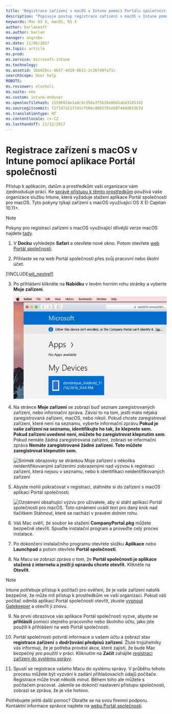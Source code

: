 ```yaml
---
title: "Registrace zařízení s macOS v Intune pomocí Portálu společnosti | Dokumentace Microsoftu"
description: "Popisuje postup registrace zařízení s macOS v Intune pomocí aplikace Portál společnosti."
keywords: Mac OS X, macOS, OS X
author: barlanmsft
ms.author: barlan
manager: angrobe
ms.date: 11/06/2017
ms.topic: article
ms.prod: 
ms.service: microsoft-intune
ms.technology: 
ms.assetid: 3bb659cc-9b57-4d19-8631-2c26749fa71c
searchScope: User help
ROBOTS: 
ms.reviewer: elocholi
ms.suite: ems
ms.custom: intune-enduser
ms.openlocfilehash: 1559692de1a8c9c356a3f5b30e80d1abd31853d2
ms.sourcegitcommit: f2f147a1177d1cf5bbc8001701eb8f44dd833b7d
ms.translationtype: HT
ms.contentlocale: cs-CZ
ms.lasthandoff: 12/12/2017
---
```

# <a name="enroll-your-macos-device-in-intune-with-the-company-portal-app"></a>Registrace zařízení s macOS v Intune pomocí aplikace Portál společnosti

Přístup k aplikacím, datům a prostředkům vaší organizace vám zjednodušuje práci. Ke [správě přístupu k těmto prostředkům](what-happens-if-you-install-the-Company-Portal-app-and-enroll-your-device-in-intune-macos.md) používá vaše organizace službu Intune, která vyžaduje stažení aplikace Portál společnosti pro macOS. Tyto pokyny týkají zařízení s macOS využívající OS X El Capitan 10.11+.

> [!NOTE]
> Pokyny pro registraci zařízení s macOS využívající dřívější verze macOS najdete [tady](enroll-your-device-in-intune-macos-legacy.md).

1. V __Docku__ vyhledejte __Safari__ a otevřete nové okno. Potom otevřete [web Portál společnosti](https://portal.manage.microsoft.com#HelpDeskDialog).

2. Přihlaste se na web Portál společnosti přes svůj pracovní nebo školní účet.

[!INCLUDE[wit_nextref](includes/end-user-password-guidance.md)]

3. Po přihlášení klikněte na **Nabídku** v levém horním rohu stránky a vyberte **Moje zařízení**.

   ![Snímek obrazovky s úvodní stránkou webového portálu se zobrazenými informacemi o tom, že se ještě nedají instalovat žádné aplikace, a s tlačítkem Moje zařízení zobrazeným níže](./media/macOS_enroll_001_landing_page.png)

4. Na stránce __Moje zařízení__ se zobrazí buď seznam zaregistrovaných zařízení, nebo informační zpráva. Závisí to na tom, jestli máte nějaká zaregistrovaná zařízení, macOS, nebo nikoli. Pokud chcete zaregistrovat zařízení, které není na seznamu, vyberte informační zprávu __Pokud je vaše zařízení na seznamu, identifikujte ho tak, že klepnete sem. Pokud zařízení uvedené není, můžete ho zaregistrovat klepnutím sem__. Pokud nemáte žádná zaregistrovaná zařízení, zobrazí se informační zpráva **Nemáte zaregistrované žádné zařízení. Toto můžete zaregistrovat klepnutím sem.**

    ![Snímek obrazovky se stránkou Moje zařízení s několika neidentifikovanými zařízeními zobrazenými nad výzvou k registraci zařízení, která nejsou v seznamu, nebo k identifikaci neidentifikovaných zařízení](./media/macOS_enroll_002_tap_here_banner.png)

5. Abyste mohli pokračovat v registraci, stáhněte si do zařízení s macOS aplikaci Portál společnosti.

    ![Oznámení obsahující výzvu pro uživatele, aby si stáhl aplikaci Portál společnosti pro macOS. Toto oznámení uvádí text pro daný krok nad tlačítkem Stáhnout, které se nachází v pravém dolním rohu.](./media/macOS_enroll_IWP_CP_app_notice.png)

6. Váš Mac ověří, že soubor ke stažení **CompanyPortal.pkg** můžete bezpečně otevřít. Spusťte instalační program a proveďte celý proces instalace.

7. Po dokončení instalačního programu otevřete složku **Aplikace** nebo **Launchpad** a potom otevřete **Portál společnosti**.

8. Na Macu se zobrazí zpráva o tom, že **Portál společnosti je aplikace stažená z internetu a jestli ji opravdu chcete otevřít.** Klikněte na **Otevřít**.

  > [!NOTE]
  > Intune potřebuje přístup k počítači pro ověření, že je vaše zařízení natolik bezpečné, že může mít přístup k prostředkům ve vaší organizaci. Pokud váš počítač odmítá aplikaci Portál společnosti otevřít, zkuste [vypnout Gatekeeper](https://support.apple.com/HT202491) a otevřít ji znovu.

9. Na první obrazovce vás aplikace Portál společnosti vyzve, abyste se **přihlásili** pomocí stejného pracovního nebo školního účtu, jako jste použili k přihlášení na web Portál společnosti.

10. Portál společnosti potvrdí informace o vašem účtu a zobrazí stav **registrace zařízení** a **dodržování předpisů zařízení**. Žluté trojúhelníky vás informují, že je potřeba provést akce, které zajistí, že bude Mac bezpečný pro použití v práci. Kliknutím na **Začít** zahájíte [registraci zařízení do systému správy](what-info-can-your-company-see-when-you-enroll-your-device-in-intune.md).

11. Spustí se registrace vašeho Macu do systému správy. V průběhu tohoto procesu můžete být vyzváni k zadání přihlašovacích údajů počítače. Registrace může trvat několik minut. Během toho ale můžete s počítačem pracovat. Jakmile se dokončí nastavení přístupu společnosti, zobrazí se zpráva, že je vše hotovo.

Potřebujete ještě další pomoc? Obraťte se na svou firemní podporu. Kontaktní informace správce najdete na [webu Portál společnosti](https://portal.manage.microsoft.com#HelpDeskDialog).
